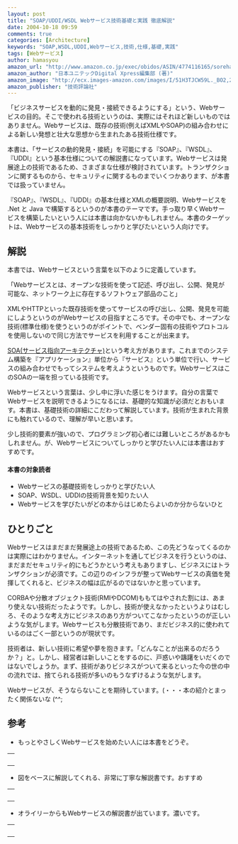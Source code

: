 ```yaml
---
layout: post
title: "SOAP/UDDI/WSDL Webサービス技術基礎と実践 徹底解説"
date: 2004-10-18 09:59
comments: true
categories: [Architecture]
keywords: "SOAP,WSDL,UDDI,Webサービス,技術,仕様,基礎,実践"
tags: [Webサービス]
author: hamasyou
amazon_url: "http://www.amazon.co.jp/exec/obidos/ASIN/4774116165/sorehabooks-22"
amazon_author: "日本ユニテックDigital Xpress編集部 (著)"
amazon_image: "http://ecx.images-amazon.com/images/I/51H3TJCW59L._BO2,204,203,200_PIsitb-sticker-arrow-click,-76_AA300_SH20_OU09_.jpg"
amazon_publisher: "技術評論社"
---
```


「ビジネスサービスを動的に発見・接続できるようにする」という、Webサービスの目的。そこで使われる技術というのは、実際にはそれほど新しいものではありません。Webサービスは、既存の技術(例えばXMLやSOAP)の組み合わせによる新しい発想と壮大な思想から生まれたある技術仕様です。

本書は、「サービスの動的発見・接続」を可能にする『SOAP』、『WSDL』、『UDDI』という基本仕様についての解説書になっています。Webサービスは発展途上の技術であるため、さまざまな仕様が検討されています。トランザクションに関するものから、セキュリティに関するものまでいくつかあります、が本書では扱っていません。

『SOAP』、『WSDL』、『UDDI』の基本仕様とXMLの概要説明、Webサービスを .Net と Java で構築するというのが本書のテーマです。手っ取り早くWebサービスを構築したいという人には本書は向かないかもしれません。本書のターゲットは、Webサービスの基本技術をしっかりと学びたいという人向けです。


<!-- more -->

<h2>解説</h2>

本書では、Webサービスという言葉を以下のように定義しています。

「Webサービスとは、オープンな技術を使って記述、呼び出し、公開、発見が可能な、ネットワーク上に存在するソフトウェア部品のこと」

XMLやHTTPといった既存技術を使ってサービスの呼び出し、公開、発見を可能にしようというのがWebサービスの目指すところです。その中でも、オープンな技術(標準仕様)を使うというのがポイントで、ベンダー固有の技術やプロトコルを使用しないので同じ方法でサービスを利用することが出来ます。

<a href="http://ew.hitachi-system.co.jp/w/SOA.html" rel="external nofollow">SOA(サービス指向アーキテクチャ)</a>という考え方があります。これまでのシステム構築を『アプリケーション』単位から『サービス』という単位で行い、サービスの組み合わせでもってシステムを考えようというものです。WebサービスはこのSOAの一端を担っている技術です。

Webサービスという言葉は、少し中に浮いた感じをうけます。自分の言葉でWebサービスを説明できるようになるには、基礎的な知識が必須だとおもいます。本書は、基礎技術の詳細にこだわって解説しています。技術が生まれた背景にも触れているので、理解が早いと思います。

少し技術的要素が強いので、プログラミング初心者には難しいところがあるかもしれません。が、Webサービスについてしっかりと学びたい人には本書はおすすめです。

<h4>本書の対象読者</h4>

<ul><li>Webサービスの基礎技術をしっかりと学びたい人</li>
<li>SOAP、WSDL、UDDIの技術背景を知りたい人</li>
<li>Webサービスを学びたいがどの本からはじめたらよいのか分からないひと</li>
</ul>

<h2>ひとりごと</h2>

Webサービスはまだまだ発展途上の技術であるため、この先どうなってくるのかは実際にはわかりません。インターネットを通してビジネスを行うというのは、まだまだセキュリティ的にもどうかという考えもありますし、ビジネスにはトランザクションが必須です。この辺りのインフラが整ってWebサービスの真価を発揮してくれると、ビジネスの幅は広がるのではないかと思っています。

CORBAや分散オブジェクト技術(RMIやDCOM)ももてはやされた割には、あまり使えない技術だったようです。しかし、技術が使えなかったというよりはむしろ、そのような考え方にビジネスのあり方がついてこなかったというのが正しいような気がします。Webサービスも分散技術であり、まだビジネス的に使われているのはごく一部というのが現状です。

技術者は、新しい技術に希望や夢を抱きます。「どんなことが出来るのだろうか？」と。しかし、経営者は新しいことをするのに、戸惑いや躊躇をいだくのではないでしょうか。まず、技術がありビジネスがついて来るといった今の世の中の流れでは、捨てられる技術が多いのもうなずけるような気がします。

Webサービスが、そうならないことを期待しています。(・・・本の紹介とまったく関係ないな (^^;

<h2>参考</h2>

+ もっとやさしくWebサービスを始めたい人には本書をどうぞ。

<div class="rakuten"><table border="0" cellpadding="5" width="400"><tr><td valign="top"><a href="http://www.amazon.co.jp/exec/obidos/ASIN/4894715902/sorehabooks-22/" rel="external nofollow"></a><br /></td></tr></table>
</div>

+ 図をベースに解説してくれる、非常に丁寧な解説書です。おすすめ

<div class="rakuten"><table border="0" cellpadding="5" width="400"><tr><td valign="top"><a href="http://www.amazon.co.jp/exec/obidos/ASIN/4798007064/sorehabooks-22/" rel="external nofollow"></a><br /></td></tr></table>
</div>

+ オライリーからもWebサービスの解説書が出ています。濃いです。

<div class="rakuten"><table border="0" cellpadding="5" width="400"><tr><td valign="top"><a href="http://www.amazon.co.jp/exec/obidos/ASIN/4873111013/sorehabooks-22/" rel="external nofollow"></a><br /></td></tr></table>
</div>




